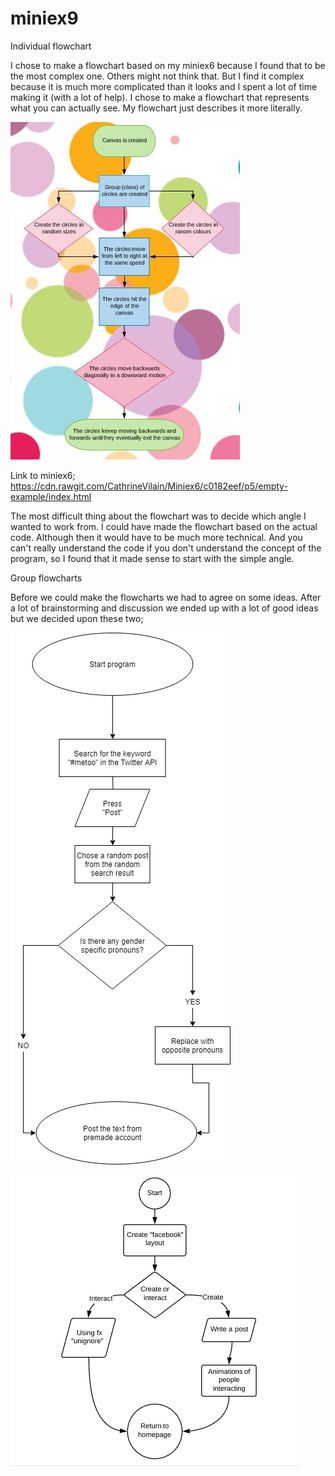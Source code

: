 # miniex9

Individual flowchart 

I chose to make a flowchart based on my miniex6  because I found that to be the most complex one. Others might not think that. But I find it complex because it is much more complicated than it looks and I spent a lot of time making it (with a lot of help). I chose to make a flowchart that represents what you can actually see. My flowchart just describes it more literally. 

![alt text](miniex9.JPG)

Link to miniex6; 
https://cdn.rawgit.com/CathrineVilain/Miniex6/c0182eef/p5/empty-example/index.html

The most difficult thing about the flowchart was to decide which angle I wanted to work from. I could have made the flowchart based on the actual code. Although then it would have to be much more technical. And you can't really understand the code if you don't understand the concept of the program, so I found that it made sense to start with the simple angle.  


Group flowcharts 

Before we could make the flowcharts we had to agree on some ideas. After a lot of brainstorming and discussion we ended up with a lot of good ideas but we decided upon these two; 

![alt text](Johndoe.png)       



![alt text](ignore.png)

